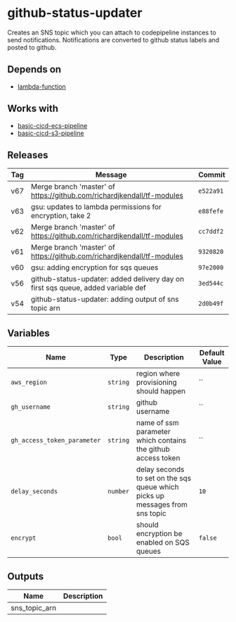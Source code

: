 github-status-updater
======


Creates an SNS topic which you can attach to codepipeline instances to send notifications.  Notifications are converted to github status labels and posted to github.

Depends on
------

* [lambda-function](../lambda-function/README.md)



Works with
------

* [basic-cicd-ecs-pipeline](../basic-cicd-ecs-pipeline/README.md)
* [basic-cicd-s3-pipeline](../basic-cicd-s3-pipeline/README.md)



Releases
------

|Tag | Message | Commit|
--- | --- | ---
v67 | Merge branch 'master' of https://github.com/richardjkendall/tf-modules | `e522a91`
v63 | gsu: updates to lambda permissions for encryption, take 2 | `e88fefe`
v62 | Merge branch 'master' of https://github.com/richardjkendall/tf-modules | `cc7ddf2`
v61 | Merge branch 'master' of https://github.com/richardjkendall/tf-modules | `9320820`
v60 | gsu: adding encryption for sqs queues | `97e2000`
v56 | github-status-updater: added delivery day on first sqs queue, added variable def | `3ed544c`
v54 | github-status-updater: adding output of sns topic arn | `2d0b49f`

Variables
------

|Name | Type | Description | Default Value|
--- | --- | --- | ---
`aws_region` | `string` | region where provisioning should happen | ``
`gh_username` | `string` | github username | ``
`gh_access_token_parameter` | `string` | name of ssm parameter which contains the github access token | ``
`delay_seconds` | `number` | delay seconds to set on the sqs queue which picks up messages from sns topic | `10`
`encrypt` | `bool` | should encryption be enabled on SQS queues | `false`

Outputs
------

|Name | Description|
--- | ---
sns_topic_arn | 

